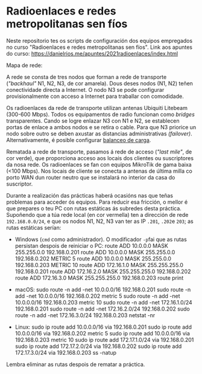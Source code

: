 # Radioenlaces e redes metropolitanas sen fíos
Neste repositorio tes os scripts de configuración dos equipos empregados no curso "Radioenlaces e redes metropolitanas sen fíos". Link aos apuntes do curso: <https://danielrios.me/apuntes/2021radioenlaces/index.html>

Mapa de rede:

A rede se consta de tres nodos que forman a rede de transporte (_"backhaul"_ N1, N2, N3, de cor amarela). Dous deses nodos (N1, N2) teñen conectividade directa a Internet. O nodo N3 se pode configurar provisionalmente con acceso a Internet para traballar con comodidade. 

Os radioenlaces da rede de transporte utilizan antenas Ubiquiti Litebeam (300-600 Mbps). Todos os equipamentos de radio funcionan como _bridges_ transparentes. Cando se logre enlazar N3 con N1 e N2, se establecen portas de enlace a ambos nodos e se retira o cable. Para que N3 priorice un nodo sobre outro se deben axustar as distancias administrativas _(failover)_. Alternativamente, é posible configurar [balanceo de carga](https://help.mikrotik.com/docs/display/ROS/Load+Balancing).

Rematada a rede de transporte, pasamos á rede de acceso (_"last mile"_, de cor verde), que proporciona acceso aos locais dos clientes ou suscriptores da nosa rede. Os radioenlaces se fan con equipos MikroTik de gama baixa (<100 Mbps). Nos locais de cliente se conecta a antenas de última milla co porto WAN dun router neutro que se instalará no interior da casa do suscriptor.

Durante a realización das prácticas haberá ocasións nas que teñas problemas para acceder ós equipos. Para reducir esa fricción, o mellor é que prepares o teu PC con rutas estáticas ás subredes desta práctica. Supoñendo que a túa rede local (en cor vermella) ten a dirección de rede `192.168.0.0/24`, e que os nodos N1, N2, N3 van ter as IP `.201`, `.202`e `203`; as rutas estáticas serían:

- Windows (`cmd` como administrador). O modificador `-p`fai que as rutas persistan despois de reiniciar o PC:
	route ADD 10.0.0.0 MASK 255.255.0.0 192.168.0.201
	route ADD 10.0.0.0 MASK 255.255.0.0 192.168.0.202 METRIC 5
	route ADD 10.0.0.0 MASK 255.255.0.0 192.168.0.203 METRIC 10
	route ADD 172.16.1.0 MASK 255.255.255.0 192.168.0.201
	route ADD 172.16.2.0 MASK 255.255.255.0 192.168.0.202
	route ADD 172.16.3.0 MASK 255.255.255.0 192.168.0.203
	route print


- macOS:
	sudo route -n add -net 10.0.0.0/16 192.168.0.201
	sudo route -n add -net 10.0.0.0/16 192.168.0.202 metric 5
	sudo route -n add -net 10.0.0.0/16 192.168.0.203 metric 10
	sudo route -n add -net 172.16.1.0/24 192.168.0.201
	sudo route -n add -net 172.16.2.0/24 192.168.0.202
	sudo route -n add -net 172.16.3.0/24 192.168.0.203
	netstat -nr


- Linux:
	sudo ip route add 10.0.0.0/16 via 192.168.0.201
	sudo ip route add 10.0.0.0/16 via 192.168.0.202 metric 5
	sudo ip route add 10.0.0.0/16 via 192.168.0.203 metric 10
	sudo ip route add 172.17.1.0/24 via 192.168.0.201
	sudo ip route add 172.17.2.0/24 via 192.168.0.202
	sudo ip route add 172.17.3.0/24 via 192.168.0.203
	ss -natup

Lembra eliminar as rutas despois de rematar a práctica.



